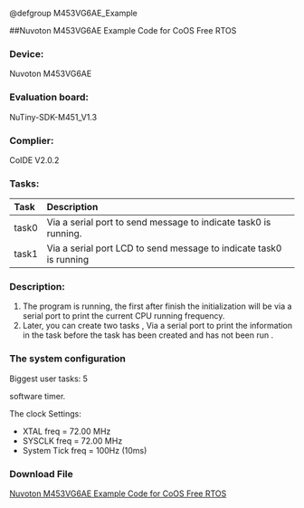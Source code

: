 @defgroup M453VG6AE_Example

##Nuvoton M453VG6AE Example Code for CoOS Free RTOS
### Device: ###

Nuvoton M453VG6AE

### Evaluation board: ###

NuTiny-SDK-M451_V1.3

### Complier: ###

CoIDE V2.0.2

### Tasks:  ###

Task|Description
:--|:--
task0  |             Via a serial port to send message to indicate task0 is running.
task1  |             Via a serial port LCD to send message to indicate task0 is running 

### Description: ###

1. The program is running, the first after finish the initialization will be via a serial port to print the current CPU running frequency.
2. Later, you can create two tasks , Via a serial port to print the information in the task before the task has been created and has not been run .

### The system configuration ###
Biggest user tasks: 5

software timer.

The clock Settings: 

- XTAL   freq         = 72.00 MHz 
- SYSCLK freq         = 72.00 MHz 
- System Tick freq    = 100Hz (10ms) 

### Download File ###
[Nuvoton M453VG6AE Example Code for CoOS Free RTOS](http://www.coocox.org/download/downloadfile/CoOS/Demo/CoOS_M453VG6AE.zip)